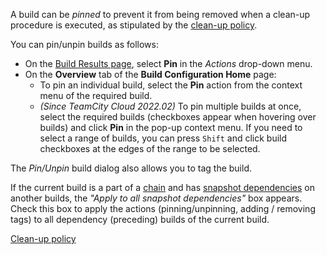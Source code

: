 [//]: # (title: Pinned Build)
[//]: # (auxiliary-id: Pinned Build)

A build can be _pinned_ to prevent it from being removed when a clean-up procedure is executed, as stipulated by the [clean-up policy](teamcity-data-clean-up.md).

You can pin/unpin builds as follows:
* On the [Build Results page](working-with-build-results.md), select __Pin__ in the _Actions_ drop-down menu.
* On the __Overview__ tab of the __Build Configuration Home__ page:
    * To pin an individual build, select the __Pin__ action from the context menu of the required build.
    * _(Since TeamCity Cloud 2022.02)_ To pin multiple builds at once, select the required builds (checkboxes appear when hovering over builds) and click __Pin__ in the pop-up context menu. If you need to select a range of builds, you can press `Shift` and click build checkboxes at the edges of the range to be selected.

The _Pin/Unpin_ build dialog also allows you to tag the build.

If the current build is a part of a [chain](build-chain.md) and has [snapshot dependencies](snapshot-dependencies.md) on another builds, the _"Apply to all snapshot dependencies"_ box appears. Check this box to apply the actions (pinning/unpinning, adding / removing tags) to all dependency (preceding) builds of the current build.

<seealso>
        <category ref="concepts">
            <a href="teamcity-data-clean-up.md">Clean-up policy</a>
        </category>
</seealso>